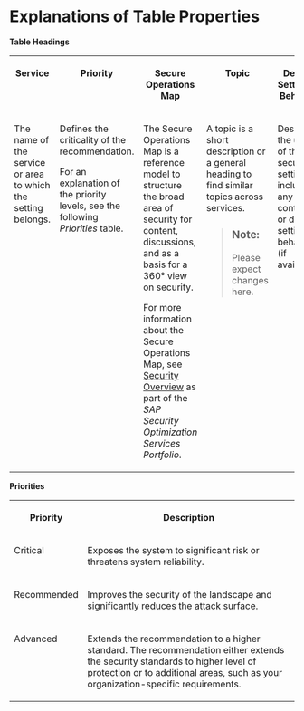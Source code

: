 <!-- loio3afa465a35334d0c9a7e6cce345482a3 -->

# Explanations of Table Properties

**Table Headings**


<table>
<tr>
<th valign="top">

Service



</th>
<th valign="top">

Priority



</th>
<th valign="top">

Secure Operations Map



</th>
<th valign="top">

Topic



</th>
<th valign="top">

Default Setting or Behavior



</th>
<th valign="top">

Recommendation



</th>
<th valign="top">

More Information



</th>
<th valign="top">

Last Update



</th>
<th valign="top">

Index



</th>
</tr>
<tr>
<td valign="top">

The name of the service or area to which the setting belongs. 



</td>
<td valign="top">

Defines the criticality of the recommendation.

For an explanation of the priority levels, see the following *Priorities* table.



</td>
<td valign="top">

The Secure Operations Map is a reference model to structure the broad area of security for content, discussions, and as a basis for a 360° view on security.

For more information about the Secure Operations Map, see [Security Overview](https://support.sap.com/en/offerings-programs/support-services/security-optimization-services-portfolio.html?anchorId=section_1784311506) as part of the *SAP Security Optimization Services Portfolio*.



</td>
<td valign="top">

A topic is a short description or a general heading to find similar topics across services.

> ### Note:  
> Please expect changes here.



</td>
<td valign="top">

Describes the usage of the security setting, including any context, or default setting behavior \(if available\).



</td>
<td valign="top">

Defines our recommendation for this configuration.



</td>
<td valign="top">

A link to documentation that explains how you can achieve the recommendation.



</td>
<td valign="top">

Date of the last significant change.

See also [What's New for SAP Cloud ALM](https://help.sap.com/whats-new/0cb91c1ef73b400f881823f8d5fd2dea).



</td>
<td valign="top">

A stable unique reference to identify the recommendation.



</td>
</tr>
</table>

**Priorities**


<table>
<tr>
<th valign="top">

Priority



</th>
<th valign="top">

Description



</th>
</tr>
<tr>
<td valign="top">

Critical



</td>
<td valign="top">

Exposes the system to significant risk or threatens system reliability.



</td>
</tr>
<tr>
<td valign="top">

Recommended



</td>
<td valign="top">

Improves the security of the landscape and significantly reduces the attack surface.



</td>
</tr>
<tr>
<td valign="top">

Advanced



</td>
<td valign="top">

Extends the recommendation to a higher standard. The recommendation either extends the security standards to higher level of protection or to additional areas, such as your organization-specific requirements.



</td>
</tr>
</table>

